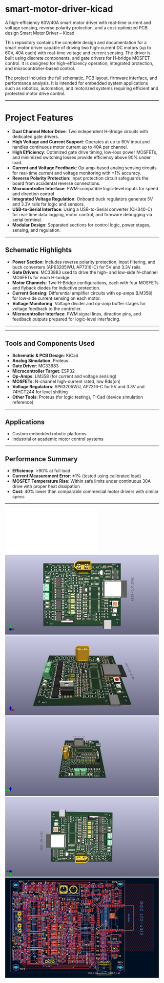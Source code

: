 # smart-motor-driver-kicad
A high-efficiency 60V/40A smart motor driver with real-time current and voltage sensing, reverse polarity protection, and a cost-optimized PCB design
Smart Motor Driver – Kicad

This repository contains the complete design and documentation for a smart motor driver capable of driving two high-current DC motors (up to 60V, 40A each) with real-time voltage and current sensing. The driver is built using discrete components, and gate drivers for H-bridge MOSFET control. It is designed for high-efficiency operation, integrated protection, and microcontroller-based control.

The project includes the full schematic, PCB layout, firmware interface, and performance analysis. It is intended for embedded system applications such as robotics, automation, and motorized systems requiring efficient and protected motor drive control.

---
# Project Features
- **Dual Channel Motor Drive**: Two independent H-Bridge circuits with dedicated gate drivers.
- **High Voltage and Current Support**: Operates at up to 60V input and handles continuous motor current up to 40A per channel.
- **High Efficiency**: Optimized gate drive timing, low-loss power MOSFETs, and minimized switching losses provide efficiency above 90% under load.
- **Current and Voltage Feedback**: Op-amp-based analog sensing circuits for real-time current and voltage monitoring with ±1% accuracy.
- **Reverse Polarity Protection**: Input protection circuit safeguards the board from accidental reverse connections.
- **Microcontroller Interface**: PWM-compatible logic-level inputs for speed and direction control 
- **Integrated Voltage Regulation**: Onboard buck regulators generate 5V and 3.3V rails for logic and sensors.
- **USB-to-Serial Interface**: Using a USB-to-Serial converter (CH340-C) for real-time data logging, motor control, and firmware debugging via serial terminal.
- **Modular Design**: Separated sections for control logic, power stages, sensing, and regulation.


---

## Schematic Highlights

- **Power Section**: Includes reverse polarity protection, input filtering, and buck converters (AP63205WU, AP7316-C) for 5V and 3.3V rails.
- **Gate Drivers**: MC33883 used to drive the high- and low-side N-channel MOSFETs for each H-bridge.
- **Motor Channels**: Two H-Bridge configurations, each with four MOSFETs and flyback diodes for inductive protection.
- **Current Sensing**: Differential amplifier circuits with op-amps (LM358) for low-side current sensing on each motor.
- **Voltage Monitoring**: Voltage divider and op-amp buffer stages for voltage feedback to the controller.
- **Microcontroller Interface**: PWM signal lines, direction pins, and feedback outputs prepared for logic-level interfacing.

---



---

## Tools and Components Used

- **Schematic & PCB Design**: KiCad
- **Analog Simulation**: Proteus
- **Gate Driver**: MC33883
- **Microcontroller Target**: ESP32
- **Op-Amps**: LM358 (for current and voltage sensing)
- **MOSFETs**: N-channel high-current rated, low Rds(on)
- **Voltage Regulators**: AP63205WU, AP7316-C for 5V and 3.3V and 74HCT244 for level shifting
- **Other Tools**: Proteus (for logic testing), T-Cad (device simulation reference)

---

## Applications

- Custom embedded robotic platforms
- Industrial or academic motor control systems

---

## Performance Summary

- **Efficiency**: >90% at full load
- **Current Measurement Error**: ±1% (tested using calibrated load)
- **MOSFET Temperature Rise**: Within safe limits under continuous 30A drive with proper heat dissipation
- **Cost**: 40% lower than comparable commercial motor drivers with similar specs

---
![Schematic](Schematic.pdf)
![3D PCB View 1](3D_View1.png)
![3D PCB View 2](3D_View2.png)
![3D PCB View 3](3D_View3.png)
![3D PCB View 4](3D_View4.png)
![Layout View](Layout_view.png)



